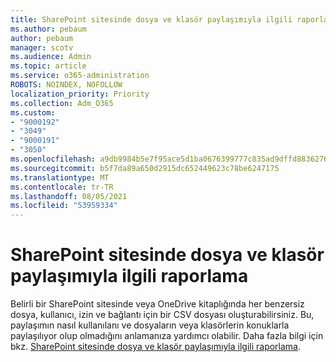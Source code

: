 ```yaml
---
title: SharePoint sitesinde dosya ve klasör paylaşımıyla ilgili raporlama
ms.author: pebaum
author: pebaum
manager: scotv
ms.audience: Admin
ms.topic: article
ms.service: o365-administration
ROBOTS: NOINDEX, NOFOLLOW
localization_priority: Priority
ms.collection: Adm_O365
ms.custom:
- "9000192"
- "3049"
- "9000191"
- "3050"
ms.openlocfilehash: a9db9984b5e7f95ace5d1ba0676399777c835ad9dffd8836276a07ed7e850262
ms.sourcegitcommit: b5f7da89a650d2915dc652449623c78be6247175
ms.translationtype: MT
ms.contentlocale: tr-TR
ms.lasthandoff: 08/05/2021
ms.locfileid: "53959334"
---
```

# <a name="report-on-file-and-folder-sharing-in-a-sharepoint-site"></a>SharePoint sitesinde dosya ve klasör paylaşımıyla ilgili raporlama

Belirli bir SharePoint sitesinde veya OneDrive kitaplığında her benzersiz dosya, kullanıcı, izin ve bağlantı için bir CSV dosyası oluşturabilirsiniz. Bu, paylaşımın nasıl kullanılanı ve dosyaların veya klasörlerin konuklarla paylaşılıyor olup olmadığını anlamanıza yardımcı olabilir. Daha fazla bilgi için bkz. [SharePoint sitesinde dosya ve klasör paylaşımıyla ilgili raporlama](https://docs.microsoft.com/sharepoint/sharing-reports).
